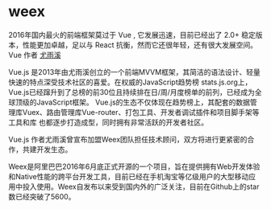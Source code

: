 # weex

2016年国内最火的前端框架莫过于 Vue , 它发展迅速，目前已经出了 2.0+ 稳定版本，性能更加卓越，足以与 React 抗衡，然而它还很年轻，还有很大发展空间。 Vue 作者 [尤雨溪](https://github.com/yyx990803)  

Vue.js 是2013年由尤雨溪创立的一个前端MVVM框架，其简洁的语法设计、轻量快速的特点深受技术社区的喜爱。在权威的JavaScript趋势榜 stats.js.org上，Vue.js已经蹿升到了总榜的前30位且持续排在日/周/月度榜单的前列，已经成为全球顶级的JavaScript框架。 Vue.js的生态不仅体现在趋势榜上，其配套的数据管理库Vuex、路由管理库Vue-router、打包工具、开发者调试插件和项目脚手架等工具和库 也都逐步打造成型，同时拥有非常活跃的开发者社区。

Vue.js 作者尤雨溪曾宣布加盟Weex团队担任技术顾问，双方将进行更紧密的合作，共建开发生态。  

Weex是阿里巴巴2016年6月底正式开源的一个项目，旨在提供拥有Web开发体验和Native性能的跨平台开发工具，目前已经在手机淘宝等亿级用户的大型移动应用中投入使用。Weex自发布以来受到国内外的广泛关注，目前在Github上的star数已经突破了5600。  
